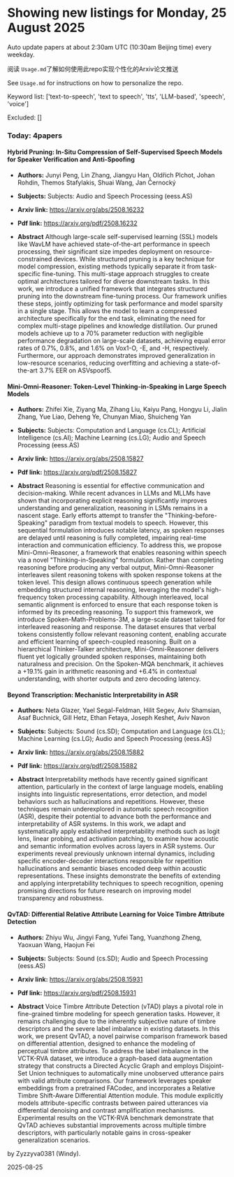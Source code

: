 # Showing new listings for Monday, 25 August 2025
Auto update papers at about 2:30am UTC (10:30am Beijing time) every weekday.


阅读 `Usage.md`了解如何使用此repo实现个性化的Arxiv论文推送

See `Usage.md` for instructions on how to personalize the repo. 


Keyword list: ['text-to-speech', 'text to speech', 'tts', 'LLM-based', 'speech', 'voice']


Excluded: []


### Today: 4papers 
#### Hybrid Pruning: In-Situ Compression of Self-Supervised Speech Models for Speaker Verification and Anti-Spoofing
 - **Authors:** Junyi Peng, Lin Zhang, Jiangyu Han, Oldřich Plchot, Johan Rohdin, Themos Stafylakis, Shuai Wang, Jan Černocký
 - **Subjects:** Subjects:
Audio and Speech Processing (eess.AS)
 - **Arxiv link:** https://arxiv.org/abs/2508.16232

 - **Pdf link:** https://arxiv.org/pdf/2508.16232

 - **Abstract**
 Although large-scale self-supervised learning (SSL) models like WavLM have achieved state-of-the-art performance in speech processing, their significant size impedes deployment on resource-constrained devices. While structured pruning is a key technique for model compression, existing methods typically separate it from task-specific fine-tuning. This multi-stage approach struggles to create optimal architectures tailored for diverse downstream tasks. In this work, we introduce a unified framework that integrates structured pruning into the downstream fine-tuning process. Our framework unifies these steps, jointly optimizing for task performance and model sparsity in a single stage. This allows the model to learn a compressed architecture specifically for the end task, eliminating the need for complex multi-stage pipelines and knowledge distillation. Our pruned models achieve up to a 70\% parameter reduction with negligible performance degradation on large-scale datasets, achieving equal error rates of 0.7\%, 0.8\%, and 1.6\% on Vox1-O, -E, and -H, respectively. Furthermore, our approach demonstrates improved generalization in low-resource scenarios, reducing overfitting and achieving a state-of-the-art 3.7\% EER on ASVspoof5.
#### Mini-Omni-Reasoner: Token-Level Thinking-in-Speaking in Large Speech Models
 - **Authors:** Zhifei Xie, Ziyang Ma, Zihang Liu, Kaiyu Pang, Hongyu Li, Jialin Zhang, Yue Liao, Deheng Ye, Chunyan Miao, Shuicheng Yan
 - **Subjects:** Subjects:
Computation and Language (cs.CL); Artificial Intelligence (cs.AI); Machine Learning (cs.LG); Audio and Speech Processing (eess.AS)
 - **Arxiv link:** https://arxiv.org/abs/2508.15827

 - **Pdf link:** https://arxiv.org/pdf/2508.15827

 - **Abstract**
 Reasoning is essential for effective communication and decision-making. While recent advances in LLMs and MLLMs have shown that incorporating explicit reasoning significantly improves understanding and generalization, reasoning in LSMs remains in a nascent stage. Early efforts attempt to transfer the "Thinking-before-Speaking" paradigm from textual models to speech. However, this sequential formulation introduces notable latency, as spoken responses are delayed until reasoning is fully completed, impairing real-time interaction and communication efficiency. To address this, we propose Mini-Omni-Reasoner, a framework that enables reasoning within speech via a novel "Thinking-in-Speaking" formulation. Rather than completing reasoning before producing any verbal output, Mini-Omni-Reasoner interleaves silent reasoning tokens with spoken response tokens at the token level. This design allows continuous speech generation while embedding structured internal reasoning, leveraging the model's high-frequency token processing capability. Although interleaved, local semantic alignment is enforced to ensure that each response token is informed by its preceding reasoning. To support this framework, we introduce Spoken-Math-Problems-3M, a large-scale dataset tailored for interleaved reasoning and response. The dataset ensures that verbal tokens consistently follow relevant reasoning content, enabling accurate and efficient learning of speech-coupled reasoning. Built on a hierarchical Thinker-Talker architecture, Mini-Omni-Reasoner delivers fluent yet logically grounded spoken responses, maintaining both naturalness and precision. On the Spoken-MQA benchmark, it achieves a +19.1% gain in arithmetic reasoning and +6.4% in contextual understanding, with shorter outputs and zero decoding latency.
#### Beyond Transcription: Mechanistic Interpretability in ASR
 - **Authors:** Neta Glazer, Yael Segal-Feldman, Hilit Segev, Aviv Shamsian, Asaf Buchnick, Gill Hetz, Ethan Fetaya, Joseph Keshet, Aviv Navon
 - **Subjects:** Subjects:
Sound (cs.SD); Computation and Language (cs.CL); Machine Learning (cs.LG); Audio and Speech Processing (eess.AS)
 - **Arxiv link:** https://arxiv.org/abs/2508.15882

 - **Pdf link:** https://arxiv.org/pdf/2508.15882

 - **Abstract**
 Interpretability methods have recently gained significant attention, particularly in the context of large language models, enabling insights into linguistic representations, error detection, and model behaviors such as hallucinations and repetitions. However, these techniques remain underexplored in automatic speech recognition (ASR), despite their potential to advance both the performance and interpretability of ASR systems. In this work, we adapt and systematically apply established interpretability methods such as logit lens, linear probing, and activation patching, to examine how acoustic and semantic information evolves across layers in ASR systems. Our experiments reveal previously unknown internal dynamics, including specific encoder-decoder interactions responsible for repetition hallucinations and semantic biases encoded deep within acoustic representations. These insights demonstrate the benefits of extending and applying interpretability techniques to speech recognition, opening promising directions for future research on improving model transparency and robustness.
#### QvTAD: Differential Relative Attribute Learning for Voice Timbre Attribute Detection
 - **Authors:** Zhiyu Wu, Jingyi Fang, Yufei Tang, Yuanzhong Zheng, Yaoxuan Wang, Haojun Fei
 - **Subjects:** Subjects:
Sound (cs.SD); Audio and Speech Processing (eess.AS)
 - **Arxiv link:** https://arxiv.org/abs/2508.15931

 - **Pdf link:** https://arxiv.org/pdf/2508.15931

 - **Abstract**
 Voice Timbre Attribute Detection (vTAD) plays a pivotal role in fine-grained timbre modeling for speech generation tasks. However, it remains challenging due to the inherently subjective nature of timbre descriptors and the severe label imbalance in existing datasets. In this work, we present QvTAD, a novel pairwise comparison framework based on differential attention, designed to enhance the modeling of perceptual timbre attributes. To address the label imbalance in the VCTK-RVA dataset, we introduce a graph-based data augmentation strategy that constructs a Directed Acyclic Graph and employs Disjoint-Set Union techniques to automatically mine unobserved utterance pairs with valid attribute comparisons. Our framework leverages speaker embeddings from a pretrained FACodec, and incorporates a Relative Timbre Shift-Aware Differential Attention module. This module explicitly models attribute-specific contrasts between paired utterances via differential denoising and contrast amplification mechanisms. Experimental results on the VCTK-RVA benchmark demonstrate that QvTAD achieves substantial improvements across multiple timbre descriptors, with particularly notable gains in cross-speaker generalization scenarios.


by Zyzzyva0381 (Windy). 


2025-08-25
